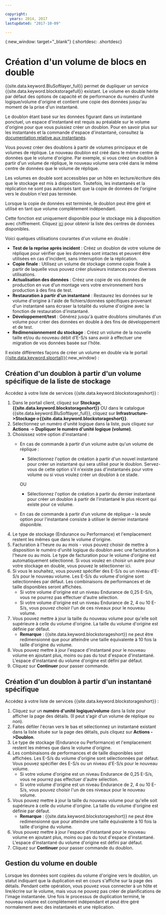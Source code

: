 ```yaml
---

copyright:
  years: 2014, 2017
lastupdated: "2017-10-09"

---
```

{:new_window: target="_blank"}
{:shortdesc: .shortdesc}

# Création d'un volume de blocs en double

{{site.data.keyword.BluSoftlayer_full}} permet de dupliquer un service {{site.data.keyword.blockstoragefull}} existant. Le volume en double hérite par défaut des options de capacité et de performance du numéro d'unité logique/volume d'origine et contient une copie des données jusqu'au moment de la prise d'un instantané.   

Le doublon étant basé sur les données figurant dans un instantané ponctuel, un espace d'instantané est requis au préalable sur le volume d'origine pour que vous puissiez créer un doublon.  Pour en savoir plus sur les instantanés et la commande d'espace d'instantané, consultez la [documentation relative aux instantanés](snapshots.html).  

Vous pouvez créer des doublons à partir de volumes principaux et de volumes de réplique. Le nouveau doublon est créé dans le même centre de données que le volume d'origine. Par exemple, si vous créez un doublon à partir d'un volume de réplique, le nouveau volume sera créé dans le même centre de données que le volume de réplique.    

Les volumes en double sont accessibles par un hôte en lecture/écriture dès que le stockage est mis à disposition. Toutefois, les instantanés et la réplication ne sont pas autorisés tant que la copie de données de l'origine vers le doublon n'est pas terminée. 

Lorsque la copie de données est terminée, le doublon peut être géré et utilisé en tant que volume complètement indépendant.  

Cette fonction est uniquement disponible pour le stockage mis à disposition avec chiffrement. Cliquez [ici](new-ibm-block-and-file-storage-location-and-features.html) pour obtenir la liste des centres de données disponibles. 

Voici quelques utilisations courantes d'un volume en double :
- **Test de la reprise après incident** : Créez un doublon de votre volume de réplique pour vérifier que les données sont intactes et peuvent être utilisées en cas d'incident, sans interruption de la réplication. 
- **Copie finale** : Utilisez un volume de stockage comme copie finale à partir de laquelle vous pouvez créer plusieurs instances pour diverses utilisations. 
- **Actualisation des données** : Créez une copie de vos données de production en vue d'un montage vers votre environnement hors production à des fins de test. 
- **Restauration à partir d'un instantané** : Restaurez les données sur le volume d'origine à l'aide de fichiers/données spécifiques provenant d'un instantané sans écraser la totalité du volume d'origine avec la fonction de restauration d'instantané. 
- **Développement/test** : Générez jusqu'à quatre doublons simultanés d'un volume pour créer des données en double à des fins de développement et de test. 
- **Redimensionnement du stockage** : Créez un volume de la nouvelle taille et/ou du nouveau débit d'E-S/s sans avoir à effectuer une migration de vos données basée sur l'hôte.  
	

Il existe différentes façons de créer un volume en double via le portail [{{site.data.keyword.slportal}}](https://control.softlayer.com/){:new_window} : 

## Création d'un doublon à partir d'un volume spécifique de la liste de stockage

Accédez à votre liste de services {{site.data.keyword.blockstorageshort}} :

1. Dans le portail client, cliquez sur **Stockage**, **{{site.data.keyword.blockstorageshort}}** OU dans le catalogue {{site.data.keyword.BluSoftlayer_full}}, cliquez sur **Infrastructure->Stockage->{{site.data.keyword.blockstorageshort}}**. 
2. Sélectionnez un numéro d'unité logique dans la liste, puis cliquez sur **Actions** -> **Dupliquer le numéro d'unité logique (volume)**. 
3. Choisissez votre option d'instantané : 
    - En cas de commande à partir d'un volume autre qu'un volume de réplique :
      - Sélectionnez l'option de création à partir d'un nouvel instantané pour créer un instantané qui sera utilisé pour le doublon. Servez-vous de cette option s'il n'existe pas d'instantanés pour votre volume ou si vous voulez créer un doublon à ce stade.
    
      OU 
      - Sélectionnez l'option de création à partir du dernier instantané pour créer un doublon à partir de l'instantané le plus récent qui existe pour ce volume. 
    - En cas de commande à partir d'un volume de réplique – la seule option pour l'instantané consiste à utiliser le dernier instantané disponible. 
4. Le type de stockage (Endurance ou Performance) et l'emplacement restent les mêmes que dans le volume d'origine.
5. Facturation à l'heure ou au mois - vous pouvez choisir de mettre à disposition le numéro d'unité logique du doublon avec une facturation à l'heure ou au mois. Le type de facturation pour le volume d'origine est automatiquement sélectionné. Si vous voulez en choisir un autre pour votre stockage en double, vous pouvez le sélectionner ici. 
5. Si vous le souhaitez, vous pouvez spécifier des E-S/s ou un niveau d'E-S/s pour le nouveau volume. Les E-S/s du volume d'origine sont sélectionnées par défaut. Les combinaisons de performances et de taille disponibles seront affichées.
    - Si votre volume d'origine est un niveau Endurance de 0,25 E-S/s, vous ne pourrez pas effectuer d'autre sélection. 
    - Si votre volume d'origine est un niveau Endurance de 2, 4 ou 10 E-S/s, vous pouvez choisir l'un de ces niveaux pour le nouveau volume. 
6. Vous pouvez mettre à jour la taille du nouveau volume pour qu'elle soit supérieure à celle du volume d'origine. La taille du volume d'origine est définie par défaut. 
    - **Remarque** : {{site.data.keyword.blockstorageshort}} ne peut être redimensionné que pour atteindre une taille équivalente à 10 fois la taille d'origine du volume. 
7. Vous pouvez mettre à jour l'espace d'instantané pour le nouveau volume en ajoutant plus, moins ou pas du tout d'espace d'instantané. L'espace d'instantané du volume d'origine est défini par défaut. 
8. Cliquez sur **Continuer** pour passer commande. 



## Création d'un doublon à partir d'un instantané spécifique

Accédez à votre liste de services {{site.data.keyword.blockstorageshort}} :

1. Cliquez sur un **numéro d'unité logique/volume** dans la liste pour afficher la page des détails. (Il peut s'agir d'un volume de réplique ou non). 
2. Faites défiler l'écran vers le bas et sélectionnez un instantané existant dans la liste située sur la page des détails, puis cliquez sur **Actions ->Doublon**.   
3. Le type de stockage (Endurance ou Performance) et l'emplacement restent les mêmes que dans le volume d'origine. 
4. Les combinaisons de performances et de taille disponibles sont affichées. Les E-S/s du volume d'origine sont sélectionnées par défaut. Vous pouvez spécifier des E-S/s ou un niveau d'E-S/s pour le nouveau volume.  
    - Si votre volume d'origine est un niveau Endurance de 0,25 E-S/s, vous ne pourrez pas effectuer d'autre sélection. 
    - Si votre volume d'origine est un niveau Endurance de 2, 4 ou 10 E-S/s, vous pouvez choisir l'un de ces niveaux pour le nouveau volume. 
5. Vous pouvez mettre à jour la taille du nouveau volume pour qu'elle soit supérieure à celle du volume d'origine. La taille du volume d'origine est définie par défaut. 
    - **Remarque** : {{site.data.keyword.blockstorageshort}} ne peut être redimensionné que pour atteindre une taille équivalente à 10 fois la taille d'origine du volume. 
6. Vous pouvez mettre à jour l'espace d'instantané pour le nouveau volume en ajoutant plus, moins ou pas du tout d'espace d'instantané. L'espace d'instantané du volume d'origine est défini par défaut. 
7. Cliquez sur **Continuer** pour passer commande du doublon. 


## Gestion du volume en double

Lorsque les données sont copiées du volume d'origine vers le doublon, un statut indiquant que la duplication est en cours s'affiche sur la page des détails. Pendant cette opération, vous pouvez vous connecter à un hôte et lire/écrire sur le volume, mais vous ne pouvez pas créer de planifications de l'image instantanée. Une fois le processus de duplication terminé, le nouveau volume est complètement indépendant et peut être géré normalement avec des instantanés et une réplication.  
